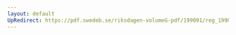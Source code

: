 ```yaml
---
layout: default
UpRedirect: https://pdf.swedeb.se/riksdagen-volumeG-pdf/199091/reg_199091/reg_199091_0036.pdf
---
```

